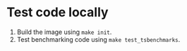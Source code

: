 # Test code locally

1. Build the image using `make init`.
2. Test benchmarking code using `make test_tsbenchmarks`.

